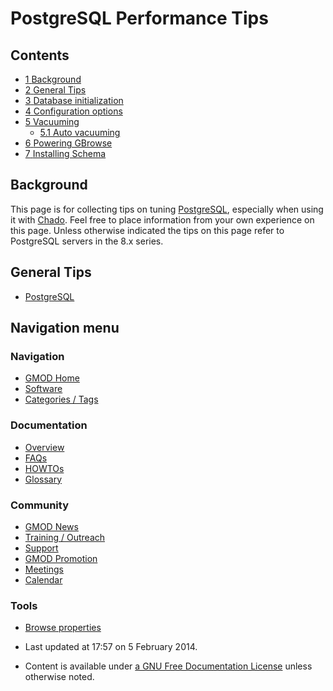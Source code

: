 



<span id="top"></span>




# <span dir="auto">PostgreSQL Performance Tips</span>










## Contents



- [<span class="tocnumber">1</span>
  <span class="toctext">Background</span>](#Background)
- [<span class="tocnumber">2</span> <span class="toctext">General
  Tips</span>](#General_Tips)
- [<span class="tocnumber">3</span> <span class="toctext">Database
  initialization</span>](#Database_initialization)
- [<span class="tocnumber">4</span> <span class="toctext">Configuration
  options</span>](#Configuration_options)
- [<span class="tocnumber">5</span>
  <span class="toctext">Vacuuming</span>](#Vacuuming)
  - [<span class="tocnumber">5.1</span> <span class="toctext">Auto
    vacuuming</span>](#Auto_vacuuming)
- [<span class="tocnumber">6</span> <span class="toctext">Powering
  GBrowse</span>](#Powering_GBrowse)
- [<span class="tocnumber">7</span> <span class="toctext">Installing
  Schema</span>](#Installing_Schema)



## <span id="Background" class="mw-headline">Background</span>

This page is for collecting tips on tuning
[PostgreSQL](PostgreSQL "PostgreSQL"), especially when using it with
<a href="Chado" class="mw-redirect" title="Chado">Chado</a>. Feel free
to place information from your own experience on this page. Unless
otherwise indicated the tips on this page refer to PostgreSQL servers in
the 8.x series.

## <span id="General_Tips" class="mw-headline">General Tips</span>


- [PostgreSQL](Category%3APostgreSQL "Category%3APostgreSQL")






## Navigation menu









### Navigation



- <span id="n-GMOD-Home">[GMOD Home](Main_Page)</span>
- <span id="n-Software">[Software](GMOD_Components)</span>
- <span id="n-Categories-.2F-Tags">[Categories /
  Tags](Categories)</span>




### Documentation



- <span id="n-Overview">[Overview](Overview)</span>
- <span id="n-FAQs">[FAQs](Category%3AFAQ)</span>
- <span id="n-HOWTOs">[HOWTOs](Category%3AHOWTO)</span>
- <span id="n-Glossary">[Glossary](Glossary)</span>




### Community



- <span id="n-GMOD-News">[GMOD News](GMOD_News)</span>
- <span id="n-Training-.2F-Outreach">[Training /
  Outreach](Training_and_Outreach)</span>
- <span id="n-Support">[Support](Support)</span>
- <span id="n-GMOD-Promotion">[GMOD Promotion](GMOD_Promotion)</span>
- <span id="n-Meetings">[Meetings](Meetings)</span>
- <span id="n-Calendar">[Calendar](Calendar)</span>




### Tools

- <span id="t-smwbrowselink"><a href="Special%253ABrowse/PostgreSQL_Performance_Tips"
  rel="smw-browse">Browse properties</a></span>



- <span id="footer-info-lastmod">Last updated at 17:57 on 5 February
  2014.</span>
<!-- - <span id="footer-info-viewcount">117,518 page views.</span> -->
- <span id="footer-info-copyright">Content is available under
  <a href="http://www.gnu.org/licenses/fdl-1.3.html" class="external"
  rel="nofollow">a GNU Free Documentation License</a> unless otherwise
  noted.</span>

<!-- -->



<!-- -->




